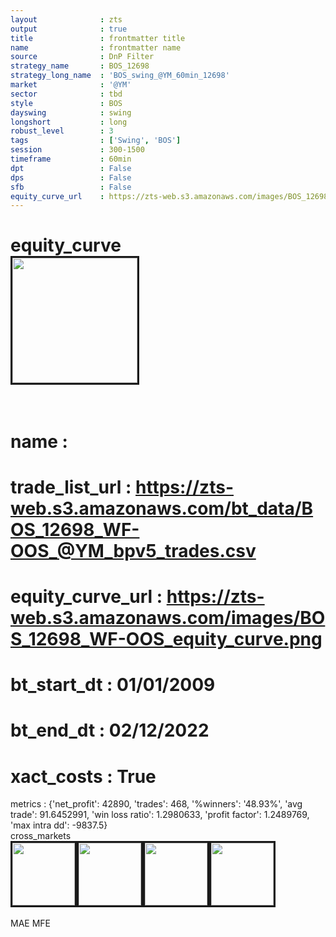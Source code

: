 ```yaml
---
layout              : zts
output              : true
title               : frontmatter title
name                : frontmatter name
source              : DnP Filter
strategy_name       : BOS_12698
strategy_long_name  : 'BOS_swing_@YM_60min_12698'
market              : '@YM'
sector              : tbd
style               : BOS
dayswing            : swing
longshort           : long
robust_level        : 3
tags                : ['Swing', 'BOS']
session             : 300-1500
timeframe           : 60min
dpt                 : False
dps                 : False
sfb                 : False
equity_curve_url    : https://zts-web.s3.amazonaws.com/images/BOS_12698_WF-OOS_equity_curve.png
---
```

equity_curve<br>
<img src='https://zts-web.s3.amazonaws.com/images/BOS_12698_WF-OOS_equity_curve.png' alt='' border=3 height=200><br><br>
================
name                : <br>
================
trade_list_url      : https://zts-web.s3.amazonaws.com/bt_data/BOS_12698_WF-OOS_@YM_bpv5_trades.csv<br>
================
equity_curve_url    : https://zts-web.s3.amazonaws.com/images/BOS_12698_WF-OOS_equity_curve.png<br>
================
bt_start_dt         : 01/01/2009<br>
================
bt_end_dt           : 02/12/2022<br>
================
xact_costs          : True<br>
================
metrics             : {'net_profit': 42890, 'trades': 468, '%winners': '48.93%', 'avg trade': 91.6452991, 'win loss ratio': 1.2980633, 'profit factor': 1.2489769, 'max intra dd': -9837.5}<br>
cross_markets<br>
<img src='https://zts-web.s3.amazonaws.com/images/BOS_12698_GrpStress_@EMD_equity_curve.png' alt='' border=3 height=100><img src='https://zts-web.s3.amazonaws.com/images/BOS_12698_GrpStress_@RTY_equity_curve.png' alt='' border=3 height=100><img src='https://zts-web.s3.amazonaws.com/images/BOS_12698_GrpStress_@ES_equity_curve.png' alt='' border=3 height=100><img src='https://zts-web.s3.amazonaws.com/images/BOS_12698_GrpStress_@NQ_equity_curve.png' alt='' border=3 height=100><br><br>
MAE
MFE
